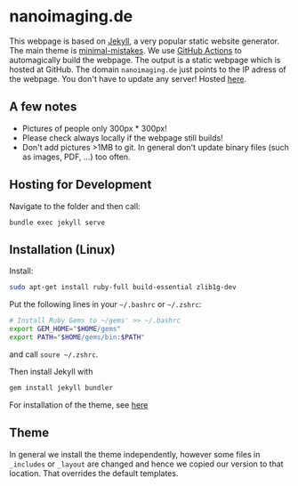 # nanoimaging.de


This webpage is based on [Jekyll](https://jekyllrb.com/), a very popular static website generator.
The main theme is [minimal-mistakes](https://github.com/mmistakes/minimal-mistakes).
We use [GitHub Actions](https://jekyllrb.com/docs/continuous-integration/github-actions/) to automagically build the webpage.
The output is a static webpage which is hosted at GitHub. The domain `nanoimaging.de` just points to the IP adress of the webpage.
You don't have to update any server!
Hosted [here](bionanoimaging.github.io).

## A few notes
* Pictures of people only 300px * 300px!
* Please check always locally if the webpage still builds!
* Don't add pictures >1MB to git. In general don't update binary files (such as images, PDF, ...) too often.



## Hosting for Development
Navigate to the folder and then call:
```
bundle exec jekyll serve
```

## Installation (Linux)

Install:
```bash
sudo apt-get install ruby-full build-essential zlib1g-dev
```

Put the following lines in your `~/.bashrc` or `~/.zshrc`:
```bash
# Install Ruby Gems to ~/gems' >> ~/.bashrc
export GEM_HOME="$HOME/gems"
export PATH="$HOME/gems/bin:$PATH"
```
and call `soure ~/.zshrc`.

Then install Jekyll with
```bash
gem install jekyll bundler
```

For installation of the theme, see [here](https://github.com/mmistakes/minimal-mistakes#gem-based-method)


## Theme
In general we install the theme independently, however some files in `_includes` or `_layout` are changed and hence
we copied our version to that location. That overrides the default templates.
